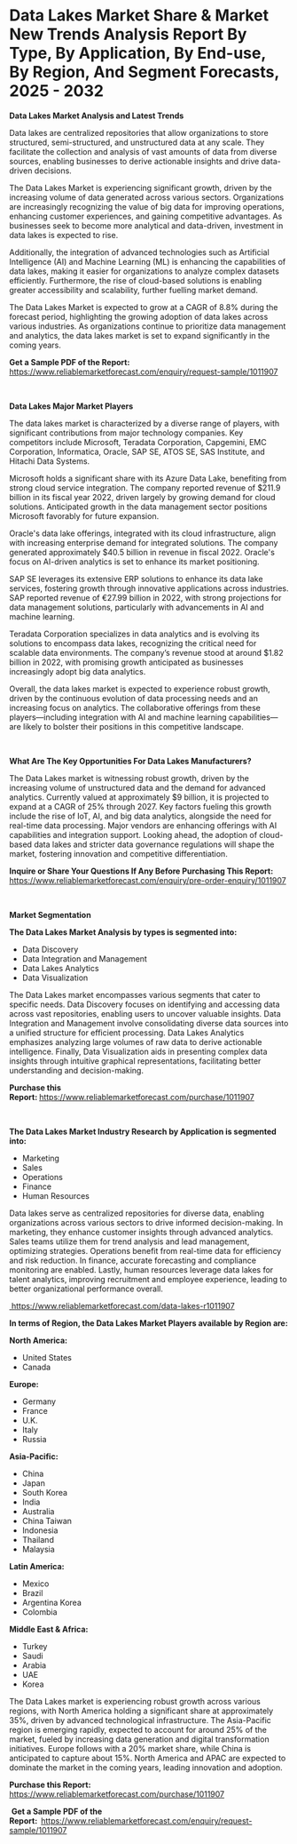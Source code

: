<p><h1>Data Lakes Market Share & Market New Trends Analysis Report By Type, By Application, By End-use, By Region, And Segment Forecasts, 2025 - 2032</h1></p><p><strong>Data Lakes Market Analysis and Latest Trends</strong></p>
<p><p>Data lakes are centralized repositories that allow organizations to store structured, semi-structured, and unstructured data at any scale. They facilitate the collection and analysis of vast amounts of data from diverse sources, enabling businesses to derive actionable insights and drive data-driven decisions.</p><p>The Data Lakes Market is experiencing significant growth, driven by the increasing volume of data generated across various sectors. Organizations are increasingly recognizing the value of big data for improving operations, enhancing customer experiences, and gaining competitive advantages. As businesses seek to become more analytical and data-driven, investment in data lakes is expected to rise.</p><p>Additionally, the integration of advanced technologies such as Artificial Intelligence (AI) and Machine Learning (ML) is enhancing the capabilities of data lakes, making it easier for organizations to analyze complex datasets efficiently. Furthermore, the rise of cloud-based solutions is enabling greater accessibility and scalability, further fuelling market demand.</p><p>The Data Lakes Market is expected to grow at a CAGR of 8.8% during the forecast period, highlighting the growing adoption of data lakes across various industries. As organizations continue to prioritize data management and analytics, the data lakes market is set to expand significantly in the coming years.</p></p>
<p><strong>Get a Sample PDF of the Report:&nbsp;</strong> <a href="https://www.reliablemarketforecast.com/enquiry/request-sample/1011907?utm_campaign=1875&utm_medium=2&utm_source=Github&utm_content=ia&utm_term=17042025&utm_id=data-lakes">https://www.reliablemarketforecast.com/enquiry/request-sample/1011907</a></p>
<p>&nbsp;</p>
<p><strong>Data Lakes Major Market Players</strong></p>
<p><p>The data lakes market is characterized by a diverse range of players, with significant contributions from major technology companies. Key competitors include Microsoft, Teradata Corporation, Capgemini, EMC Corporation, Informatica, Oracle, SAP SE, ATOS SE, SAS Institute, and Hitachi Data Systems.</p><p>Microsoft holds a significant share with its Azure Data Lake, benefiting from strong cloud service integration. The company reported revenue of $211.9 billion in its fiscal year 2022, driven largely by growing demand for cloud solutions. Anticipated growth in the data management sector positions Microsoft favorably for future expansion.</p><p>Oracle's data lake offerings, integrated with its cloud infrastructure, align with increasing enterprise demand for integrated solutions. The company generated approximately $40.5 billion in revenue in fiscal 2022. Oracle's focus on AI-driven analytics is set to enhance its market positioning.</p><p>SAP SE leverages its extensive ERP solutions to enhance its data lake services, fostering growth through innovative applications across industries. SAP reported revenue of €27.99 billion in 2022, with strong projections for data management solutions, particularly with advancements in AI and machine learning.</p><p>Teradata Corporation specializes in data analytics and is evolving its solutions to encompass data lakes, recognizing the critical need for scalable data environments. The company’s revenue stood at around $1.82 billion in 2022, with promising growth anticipated as businesses increasingly adopt big data analytics.</p><p>Overall, the data lakes market is expected to experience robust growth, driven by the continuous evolution of data processing needs and an increasing focus on analytics. The collaborative offerings from these players—including integration with AI and machine learning capabilities—are likely to bolster their positions in this competitive landscape.</p></p>
<p>&nbsp;</p>
<p><strong>What Are The Key Opportunities For Data Lakes Manufacturers?</strong></p>
<p><p>The Data Lakes market is witnessing robust growth, driven by the increasing volume of unstructured data and the demand for advanced analytics. Currently valued at approximately $9 billion, it is projected to expand at a CAGR of 25% through 2027. Key factors fueling this growth include the rise of IoT, AI, and big data analytics, alongside the need for real-time data processing. Major vendors are enhancing offerings with AI capabilities and integration support. Looking ahead, the adoption of cloud-based data lakes and stricter data governance regulations will shape the market, fostering innovation and competitive differentiation.</p></p>
<p><strong>Inquire or Share Your Questions If Any Before Purchasing This Report:</strong> <a href="https://www.reliablemarketforecast.com/enquiry/pre-order-enquiry/1011907?utm_campaign=1875&utm_medium=2&utm_source=Github&utm_content=ia&utm_term=17042025&utm_id=data-lakes">https://www.reliablemarketforecast.com/enquiry/pre-order-enquiry/1011907</a></p>
<p>&nbsp;</p>
<p><strong>Market Segmentation</strong></p>
<p><strong>The Data Lakes Market Analysis by types is segmented into:</strong></p>
<p><ul><li>Data Discovery</li><li>Data Integration and Management</li><li>Data Lakes Analytics</li><li>Data Visualization</li></ul></p>
<p><p>The Data Lakes market encompasses various segments that cater to specific needs. Data Discovery focuses on identifying and accessing data across vast repositories, enabling users to uncover valuable insights. Data Integration and Management involve consolidating diverse data sources into a unified structure for efficient processing. Data Lakes Analytics emphasizes analyzing large volumes of raw data to derive actionable intelligence. Finally, Data Visualization aids in presenting complex data insights through intuitive graphical representations, facilitating better understanding and decision-making.</p></p>
<p><strong>Purchase this Report:&nbsp;</strong><a href="https://www.reliablemarketforecast.com/purchase/1011907?utm_campaign=1875&utm_medium=2&utm_source=Github&utm_content=ia&utm_term=17042025&utm_id=data-lakes">https://www.reliablemarketforecast.com/purchase/1011907</a></p>
<p>&nbsp;</p>
<p><strong>The Data Lakes Market Industry Research by Application is segmented into:</strong></p>
<p><ul><li>Marketing</li><li>Sales</li><li>Operations</li><li>Finance</li><li>Human Resources</li></ul></p>
<p><p>Data lakes serve as centralized repositories for diverse data, enabling organizations across various sectors to drive informed decision-making. In marketing, they enhance customer insights through advanced analytics. Sales teams utilize them for trend analysis and lead management, optimizing strategies. Operations benefit from real-time data for efficiency and risk reduction. In finance, accurate forecasting and compliance monitoring are enabled. Lastly, human resources leverage data lakes for talent analytics, improving recruitment and employee experience, leading to better organizational performance overall.</p></p>
<p><a href="https://www.reliablemarketforecast.com/data-lakes-r1011907?utm_campaign=1875&utm_medium=2&utm_source=Github&utm_content=ia&utm_term=17042025&utm_id=data-lakes">&nbsp;https://www.reliablemarketforecast.com/data-lakes-r1011907</a></p>
<p><strong>In terms of Region, the Data Lakes Market Players available by Region are:</strong></p>
<p>
    <p> <strong> North America: </strong>
        <ul>
            <li>United States</li>
            <li>Canada</li>
        </ul>
        </p> 
    <p> <strong> Europe: </strong>
        <ul>
            <li>Germany</li>
            <li>France</li>
            <li>U.K.</li>
            <li>Italy</li>
            <li>Russia</li>
        </ul>
        </p> 
    <p> <strong> Asia-Pacific: </strong>
        <ul>
            <li>China</li>
            <li>Japan</li>
            <li>South Korea</li>
            <li>India</li>
            <li>Australia</li>
            <li>China Taiwan</li>
            <li>Indonesia</li>
            <li>Thailand</li>
            <li>Malaysia</li>
        </ul>
        </p> 
    <p> <strong> Latin America: </strong>
        <ul>
            <li>Mexico</li>
            <li>Brazil</li>
            <li>Argentina Korea</li>
            <li>Colombia</li>
        </ul>
        </p> 
    <p> <strong> Middle East & Africa: </strong>
        <ul>
            <li>Turkey</li>
            <li>Saudi</li>
            <li>Arabia</li>
            <li>UAE</li>
            <li>Korea</li>
        </ul>
    </p>
    </p>
<p><p>The Data Lakes market is experiencing robust growth across various regions, with North America holding a significant share at approximately 35%, driven by advanced technological infrastructure. The Asia-Pacific region is emerging rapidly, expected to account for around 25% of the market, fueled by increasing data generation and digital transformation initiatives. Europe follows with a 20% market share, while China is anticipated to capture about 15%. North America and APAC are expected to dominate the market in the coming years, leading innovation and adoption.</p></p>
<p><strong>Purchase this Report: </strong><a href="https://www.reliablemarketforecast.com/purchase/1011907?utm_campaign=1875&utm_medium=2&utm_source=Github&utm_content=ia&utm_term=17042025&utm_id=data-lakes">https://www.reliablemarketforecast.com/purchase/1011907</a></p>
<p>&nbsp;<strong>Get a Sample PDF of the Report:&nbsp;&nbsp;</strong><a href="https://www.reliablemarketforecast.com/enquiry/request-sample/1011907?utm_campaign=1875&utm_medium=2&utm_source=Github&utm_content=ia&utm_term=17042025&utm_id=data-lakes">https://www.reliablemarketforecast.com/enquiry/request-sample/1011907</a></p>
<p><strong></strong></p>
<p><p></p><p></p><p></p></p>